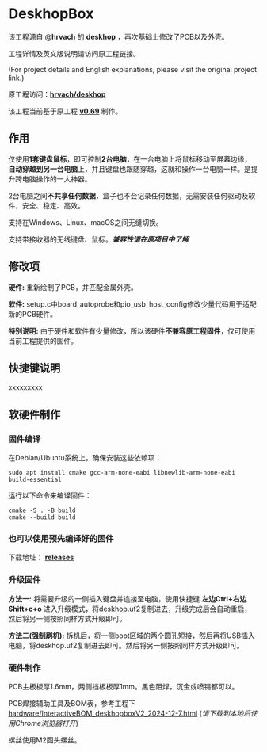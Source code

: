 # DeskhopBox
该工程源自 @**hrvach** 的 **deskhop** ，再次基础上修改了PCB以及外壳。

工程详情及英文版说明请访问原工程链接。

(For project details and English explanations, please visit the original project link.)

原工程访问：**[hrvach/deskhop](https://github.com/hrvach/deskhop)**

该工程当前基于原工程 **[v0.69](https://github.com/hrvach/deskhop/releases/tag/v0.69)** 制作。

## 作用

仅使用**1套键盘鼠标**，即可控制**2台电脑**，在一台电脑上将鼠标移动至屏幕边缘，**自动穿越到另一台电脑**上，并且键盘也跟随穿越，这就和操作一台电脑一样。是提升跨电脑操作的一大神器。

2台电脑之间**不共享任何数据**，盒子也不会记录任何数据，无需安装任何驱动及软件，安全、稳定、高效。

支持在Windows、Linux、macOS之间无缝切换。

支持带接收器的无线键盘、鼠标。***兼容性请在原项目中了解***

## 修改项

**硬件:** 重新绘制了PCB，并匹配金属外壳。

**软件:** setup.c中board_autoprobe和pio_usb_host_config修改少量代码用于适配新的PCB硬件。

**特别说明:** 由于硬件和软件有少量修改，所以该硬件**不兼容原工程固件**，仅可使用当前工程提供的固件。

## 快捷键说明
xxxxxxxxx

## 软硬件制作
### 固件编译
在Debian/Ubuntu系统上，确保安装这些依赖项：
```
sudo apt install cmake gcc-arm-none-eabi libnewlib-arm-none-eabi build-essential
```
运行以下命令来编译固件：
```
cmake -S . -B build
cmake --build build
```
### 也可以使用预先编译好的固件

下载地址： **[releases](https://github.com/qq8322302/deskhopbox/releases)**

### 升级固件

**方法一:** 将需要升级的一侧插入键盘并连接至电脑，使用快捷键 **左边Ctrl+右边Shift+c+o** 进入升级模式，将deskhop.uf2复制进去，升级完成后会自动重启，然后将另一侧按照同样方式升级即可。

**方法二(强制刷机):** 拆机后，将一侧boot区域的两个圆孔短接，然后再将USB插入电脑，将deskhop.uf2复制进去即可。然后将另一侧按照同样方式升级即可。

### 硬件制作

PCB主板板厚1.6mm，两侧挡板板厚1mm。黑色阻焊，沉金或喷锡都可以。

PCB焊接辅助工具及BOM表，参考工程下 [hardware/InteractiveBOM_deskhopboxV2_2024-12-7.html](https://github.com/qq8322302/qq8322302test1111/releases) (*请下载到本地后使用Chrome浏览器打开*)

螺丝使用M2圆头螺丝。
